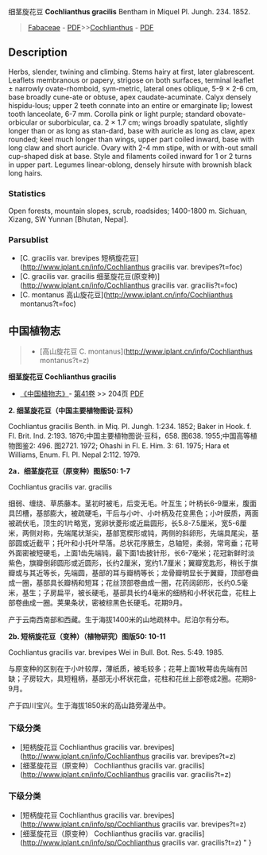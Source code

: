 细茎旋花豆 **Cochlianthus gracilis** Bentham in Miquel Pl. Jungh. 234. 1852.

> [Fabaceae](http://www.iplant.cn/info/Fabaceae?t=foc) - [PDF](http://www.iplant.cn/foc/pdf/Fabaceae.pdf)>>[Cochlianthus](http://www.iplant.cn/info/Cochlianthus?t=foc) - [PDF](http://www.iplant.cn/foc/pdf/Cochlianthus.pdf)

## Description

Herbs, slender, twining and climbing. Stems hairy at first, later glabrescent. Leaflets membranous or papery, strigose on both surfaces, terminal leaflet ± narrowly ovate-rhomboid, sym-metric, lateral ones oblique, 5-9 × 2-6 cm, base broadly cune-ate or obtuse, apex caudate-acuminate. Calyx densely hispidu-lous; upper 2 teeth connate into an entire or emarginate lip; lowest tooth lanceolate, 6-7 mm. Corolla pink or light purple; standard obovate-orbicular or suborbicular, ca. 2 × 1.7 cm; wings broadly spatulate, slightly longer than or as long as stan-dard, base with auricle as long as claw, apex rounded; keel much longer than wings, upper part coiled inward, base with long claw and short auricle. Ovary with 2-4 mm stipe, with or with-out small cup-shaped disk at base. Style and filaments coiled inward for 1 or 2 turns in upper part. Legumes linear-oblong, densely hirsute with brownish black long hairs.

### Statistics
Open forests, mountain slopes, scrub, roadsides; 1400-1800 m. Sichuan, Xizang, SW Yunnan [Bhutan, Nepal].

### Parsublist

* [C.  gracilis var. brevipes  短柄旋花豆](http://www.iplant.cn/info/Cochlianthus gracilis var. brevipes?t=foc)
* [C.  gracilis var. gracilis  细茎旋花豆(原变种)](http://www.iplant.cn/info/Cochlianthus gracilis var. gracilis?t=foc)
* [C.  montanus  高山旋花豆](http://www.iplant.cn/info/Cochlianthus montanus?t=foc)

## 中国植物志

> * [高山旋花豆  C.  montanus](http://www.iplant.cn/info/Cochlianthus montanus?t=z)


**细茎旋花豆 Cochlianthus gracilis**

* [《中国植物志》](http://www.iplant.cn/frps)- [第41卷](http://www.iplant.cn/frps/vol/41) >> 204页 [PDF](http://www.iplant.cn/frps/pdf/41/204.pdf)


**2. 细茎旋花豆（中国主要植物图说·豆科）**

Cochliantus gracilis Benth. in Miq. Pl. Jungh. 1:234. 1852; Baker in Hook. f. Fl. Brit. Ind. 2:193. 1876;中国主要植物图说·豆科，658. 图638. 1955;中国高等植物图鉴2: 496. 图2721. 1972; Ohashi in Fl. E. Him. 3: 61. 1975; Hara et Williams, Enum. Fl. Pl. Nepal 2:112. 1979.

**2a．细茎旋花豆（原变种）图版50: 1-7**

Cochliantus gracilis var. gracilis

细弱、缠绕、草质藤本。茎初时被毛，后变无毛。叶互生；叶柄长6-9厘米，腹面具凹槽，基部膨大，被疏硬毛，干后与小叶、小叶柄及花变黑色；小叶膜质，两面被疏伏毛，顶生的1片略宽，宽卵状菱形或近扁圆形，长5.8-7.5厘米，宽5-6厘米，两侧对称，先端尾状渐尖，基部宽楔形或钝，两侧的斜卵形，先端具尾尖，基部圆或近截平；托叶和小托叶早落。总状花序腋生，总轴短，柔弱，常弯垂；花萼外面密被短硬毛，上面1齿先端钝，最下面1齿披针形，长6-7毫米；花冠新鲜时淡紫色，旗瓣倒卵圆形或近圆形，长约2厘米，宽约1.7厘米；翼瓣宽匙形，稍长于旗瓣或与其近等长，先端圆，基部的耳与瓣柄等长；龙骨瓣明显长于翼瓣，顶部卷曲成一圈，基部具长瓣柄和短耳；花丝顶部卷曲成一圈，花药阔卵形，长约0.5毫米，基生；子房扁平，被长硬毛，基部具长约4毫米的细柄和小杯状花盘，花柱上部卷曲成一圈。荚果条状，密被棕黑色长硬毛。花期9月。

产于云南西南部和西藏。生于海拔1400米的山地疏林中。尼泊尔有分布。

**2b. 短柄旋花豆（变种）（植物研究）图版50: 10-11**

Cochliantus gracilis var. brevipes Wei in Bull. Bot. Res. 5:49. 1985.

与原变种的区别在于小叶较厚，薄纸质，被毛较多；花萼上面1枚萼齿先端有凹缺；子房较大，具短粗柄，基部无小杯状花盘，花柱和花丝上部卷成2圈。花期8-9月。

产于四川宝兴。生于海拔1850米的高山路旁灌丛中。

### 下级分类
* [短柄旋花豆  Cochlianthus gracilis var. brevipes](http://www.iplant.cn/info/Cochlianthus gracilis var. brevipes?t=z)
* [细茎旋花豆（原变种）  Cochlianthus gracilis var. gracilis](http://www.iplant.cn/info/Cochlianthus gracilis var. gracilis?t=z)

### 下级分类
* [短柄旋花豆  Cochlianthus gracilis var. brevipes](http://www.iplant.cn/info/sp/Cochlianthus gracilis var. brevipes?t=z)
* [细茎旋花豆（原变种）  Cochlianthus gracilis var. gracilis](http://www.iplant.cn/info/sp/Cochlianthus gracilis var. gracilis?t=z)
"
}